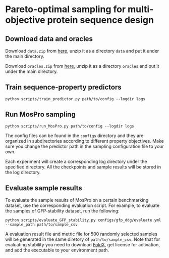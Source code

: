 # Pareto-optimal sampling for multi-objective protein sequence design

## Download data and oracles
Download `data.zip` from [here](https://www.dropbox.com/scl/fi/v6rsdcnah88vfp4wkmn9z/data.zip?rlkey=atphgvxj5acwzmya9vp0uemdw&dl=0), unzip it as a directory `data` and put it under the main directory. 

Download `oracles.zip` from [here](https://www.dropbox.com/scl/fi/4btqejohjbj6h75hlvn1w/oracles.zip?rlkey=7k4p3rf8ynv2a8xwa4q70irrj&dl=0), unzip it as a directory `oracles` and put it under the main directory.

## Train sequence-property predictors
```
python scripts/train_predictor.py path/to/config --logdir logs
```

## Run MosPro sampling
```
python scripts/run_MosPro.py path/to/config --logdir logs
```
The config files can be found in the `configs` directory and they are organized in subdirectories according to different property objectives. Make sure you change the predictor path in the sampling configuration file to your own.

Each experiment will create a corresponding log directory under the specified directory. All the checkpoints and sample results will be stored in the log directory.

## Evaluate sample results
To evaluate the sample results of MosPro on a certain benchmarking dataset, use the corresponding evaluation script. For example, to evaluate the samples of GFP-stability dataset, run the following:
```
python scripts/evaluate_GFP_stability.py configs/gfp_ddg/evaluate.yml --sample_path path/to/sample_csv
```
A evaluation result file and metric file for 500 randomly selected samples will be generated in the same diretory of `path/to/sample_csv`. Note that for evaluating stability you need to download [FoldX](https://foldxsuite.crg.eu/), get license for activation, and add the executable to your environment path.